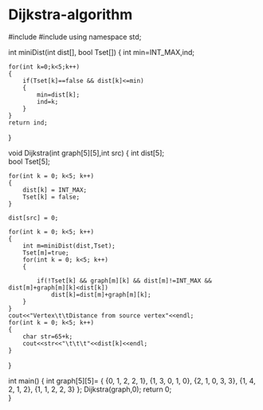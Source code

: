 # Dijkstra-algorithm

#include<iostream>
#include<climits>
using namespace std;

int miniDist(int dist[], bool Tset[]) 
{
    int min=INT_MAX,ind;
              
    for(int k=0;k<5;k++) 
    {
        if(Tset[k]==false && dist[k]<=min)      
        {
            min=dist[k];
            ind=k;
        }
    }
    return ind;
}

void Dijkstra(int graph[5][5],int src) 
{
    int dist[5];                              
    bool Tset[5];
    
     
    for(int k = 0; k<5; k++)
    {
        dist[k] = INT_MAX;
        Tset[k] = false;    
    }
    
    dist[src] = 0;              
    
    for(int k = 0; k<5; k++)                           
    {
        int m=miniDist(dist,Tset); 
        Tset[m]=true;
        for(int k = 0; k<5; k++)                  
        {
            
            if(!Tset[k] && graph[m][k] && dist[m]!=INT_MAX && dist[m]+graph[m][k]<dist[k])
                dist[k]=dist[m]+graph[m][k];
        }
    }
    cout<<"Vertex\t\tDistance from source vertex"<<endl;
    for(int k = 0; k<5; k++)                      
    { 
        char str=65+k;
        cout<<str<<"\t\t\t"<<dist[k]<<endl;
    }
}

int main()
{
    int graph[5][5]=
      {
        {0, 1, 2, 2, 1},
        {1, 3, 0, 1, 0},
        {2, 1, 0, 3, 3},
        {1, 4, 2, 1, 2},
        {1, 1, 2, 2, 3}
      };
    Dijkstra(graph,0);
    return 0;                           
}
